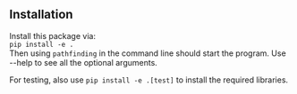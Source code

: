 ## Installation

Install this package via: <br>
`pip install -e .`  <br>
Then using `pathfinding` in the command line should start the program. Use --help to see all the optional arguments.

For testing, also use `pip install -e .[test]` to install the required libraries.
